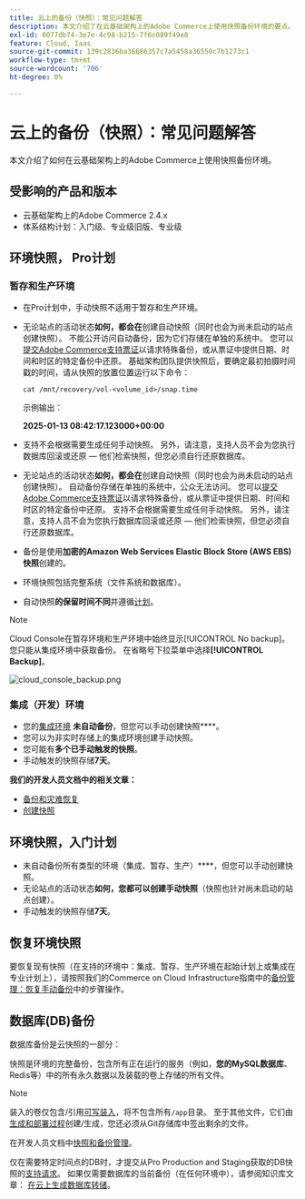 ```yaml
---
title: 云上的备份（快照）：常见问题解答
description: 本文介绍了在云基础架构上的Adobe Commerce上使用快照备份环境的要点。
exl-id: 0077db74-3e7e-4c98-b215-7f6c089f49e8
feature: Cloud, Iaas
source-git-commit: 139c2836ba36686357c7a5458a36550c7b1273c1
workflow-type: tm+mt
source-wordcount: '706'
ht-degree: 0%

---
```


# 云上的备份（快照）：常见问题解答

本文介绍了如何在云基础架构上的Adobe Commerce上使用快照备份环境。

## 受影响的产品和版本

* 云基础架构上的Adobe Commerce 2.4.x
* 体系结构计划：入门级、专业级旧版、专业级

## 环境快照， Pro计划

### 暂存和生产环境

* 在Pro计划中，手动快照不适用于暂存和生产环境。
* 无论站点的活动状态&#x200B;**如何，都会在**创建自动快照（同时也会为尚未启动的站点创建快照）。 不能公开访问自动备份，因为它们存储在单独的系统中。
您可以[提交Adobe Commerce支持票证](/docs/commerce-knowledge-base/kb/help-center-guide/magento-help-center-user-guide.html#submit-ticket)以请求特殊备份，或从票证中提供日期、时间和时区的特定备份中还原。 基础架构团队提供快照后，要确定最初拍摄时间戳的时间，请从快照的放置位置运行以下命令：

  `cat /mnt/recovery/vol-<volume_id>/snap.time`

  示例输出：

  <strong>2025-01-13 08:42:17.123000+00:00</strong>


* 支持不会根据需要生成任何手动快照。 另外，请注意，支持人员不会为您执行数据库回滚或还原 — 他们检索快照，但您必须自行还原数据库。
* 无论站点的活动状态&#x200B;**如何，都会在**创建自动快照（同时也会为尚未启动的站点创建快照）。 自动备份存储在单独的系统中，公众无法访问。
您可以[提交Adobe Commerce支持票证](/help/help-center-guide/help-center/magento-help-center-user-guide.md)以请求特殊备份，或从票证中提供日期、时间和时区的特定备份中还原。 支持不会根据需要生成任何手动快照。
另外，请注意，支持人员不会为您执行数据库回滚或还原 — 他们检索快照，但您必须自行还原数据库。
* 备份是使用&#x200B;**加密的Amazon Web Services Elastic Block Store (AWS EBS)快照**&#x200B;创建的。
* 环境快照包括完整系统（文件系统和数据库）。
* 自动快照&#x200B;**的保留时间不同**&#x200B;并遵循[计划](https://experienceleague.adobe.com/en/docs/commerce-on-cloud/user-guide/architecture/pro-architecture#backup-and-disaster-recovery)。

>[!NOTE]
>
>Cloud Console在暂存环境和生产环境中始终显示[!UICONTROL No backup]。 您只能从集成环境中获取备份。 在省略号下拉菜单中选择&#x200B;**[!UICONTROL Backup]**。
>
>![cloud_console_backup.png](assets/cloud_console_backup.png)

### 集成（开发）环境

* 您的[集成环境](https://experienceleague.adobe.com/en/docs/experience-cloud-kcs/kbarticles/ka-27242) **未自动备份**，但您可以手动创建快照&#x200B;****。
* 您可以为非实时存储上的集成环境创建手动快照。
* 您可能有&#x200B;**多个已手动触发的快照**。
* 手动触发的快照存储&#x200B;**7天**。

**我们的开发人员文档中的相关文章：**

* [备份和灾难恢复](https://experienceleague.adobe.com/en/docs/commerce-on-cloud/user-guide/architecture/pro-architecture#backup-and-disaster-recovery)
* [创建快照](https://experienceleague.adobe.com/en/docs/commerce-on-cloud/user-guide/develop/storage/snapshots)

## 环境快照，入门计划

* 未自动备份所有类型的环境（集成、暂存、生产）****，但您可以手动创建快照。
* 无论站点的活动状态&#x200B;**如何，您都可以创建手动快照**（快照也针对尚未启动的站点创建）。
* 手动触发的快照存储&#x200B;**7天**。

## 恢复环境快照

要恢复现有快照（在支持的环境中：集成、暂存、生产环境在起始计划上或集成在专业计划上），请按照我们的Commerce on Cloud Infrastructure指南中的[备份管理：恢复手动备份](https://experienceleague.adobe.com/en/docs/commerce-cloud-service/user-guide/develop/storage/snapshots#restore-a-manual-backup)中的步骤操作。

## 数据库(DB)备份

数据库备份是云快照的一部分：

快照是环境的完整备份，包含所有正在运行的服务（例如，**您的MySQL数据库**、Redis等）中的所有永久数据以及装载的卷上存储的所有文件。

>[!NOTE]
>
>装入的卷仅包含/引用[可写装入](https://experienceleague.adobe.com/en/docs/commerce-on-cloud/user-guide/configure/app/properties/properties#mounts)，将不包含所有`/app`目录。 至于其他文件，它们由[生成和部署过程](https://experienceleague.adobe.com/en/docs/commerce-on-cloud/user-guide/architecture/pro-develop-deploy-workflow#deployment-workflow)创建/生成，您还必须从Git存储库中签出剩余的文件。

在开发人员文档中[快照和备份管理](https://experienceleague.adobe.com/en/docs/commerce-on-cloud/user-guide/develop/storage/snapshots)。

仅在需要特定时间点的DB时，才提交从Pro Production and Staging获取的DB快照的[支持请求](/help/help-center-guide/help-center/magento-help-center-user-guide.md)。 如果仅需要数据库的当前备份（在任何环境中），请参阅知识库文章： [在云上生成数据库转储](/help/how-to/general/create-database-dump-on-cloud.md)。
